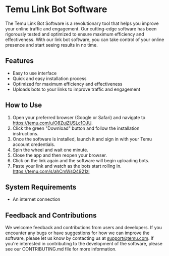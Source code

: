 # Temu Link Bot Software

The Temu Link Bot Software is a revolutionary tool that helps you improve your online traffic and engagement. Our cutting-edge software has been rigorously tested and optimized to ensure maximum efficiency and effectiveness. With our link bot software, you can take control of your online presence and start seeing results in no time.

## Features

- Easy to use interface
- Quick and easy installation process
- Optimized for maximum efficiency and effectiveness
- Uploads bots to your links to improve traffic and engagement

## How to Use

1. Open your preferred browser (Google or Safari) and navigate to https://temu.com/u/O8ZujZUSLc1OJU.
2. Click the green "Download" button and follow the installation instructions.
3. Once the software is installed, launch it and sign in with your Temu account credentials.
4. Spin the wheel and wait one minute.
5. Close the app and then reopen your browser.
6. Click on the link again and the software will begin uploading bots.
7. Paste your link and watch as the bots start rolling in.
https://temu.com/s/ahCmWsQ4921zl
## System Requirements

- An internet connection

## Feedback and Contributions

We welcome feedback and contributions from users and developers. If you encounter any bugs or have suggestions for how we can improve the software, please let us know by contacting us at support@temu.com. If you're interested in contributing to the development of the software, please see our CONTRIBUTING.md file for more information.

